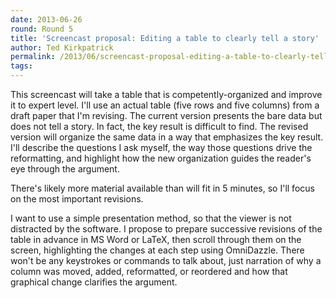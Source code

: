 ```yaml
---
date: 2013-06-26
round: Round 5
title: 'Screencast proposal: Editing a table to clearly tell a story'
author: Ted Kirkpatrick
permalink: /2013/06/screencast-proposal-editing-a-table-to-clearly-tell-a-story/
tags:
---
```

This screencast will take a table that is competently-organized and improve it to expert level. I'll use an actual table (five rows and five columns) from a draft paper that I'm revising. The current version presents the bare data but does not tell a story. In fact, the key result is difficult to find. The revised version will organize the same data in a way that emphasizes the key result. I'll describe the questions I ask myself, the way those questions drive the reformatting, and highlight how the new organization guides the reader's eye through the argument.

There's likely more material available than will fit in 5 minutes, so I'll focus on the most important revisions.

I want to use a simple presentation method, so that the viewer is not distracted by the software. I propose to prepare successive revisions of the table in advance in MS Word or LaTeX, then scroll through them on the screen, highlighting the changes at each step using OmniDazzle. There won't be any keystrokes or commands to talk about, just narration of why a column was moved, added, reformatted, or reordered and how that graphical change clarifies the argument.
